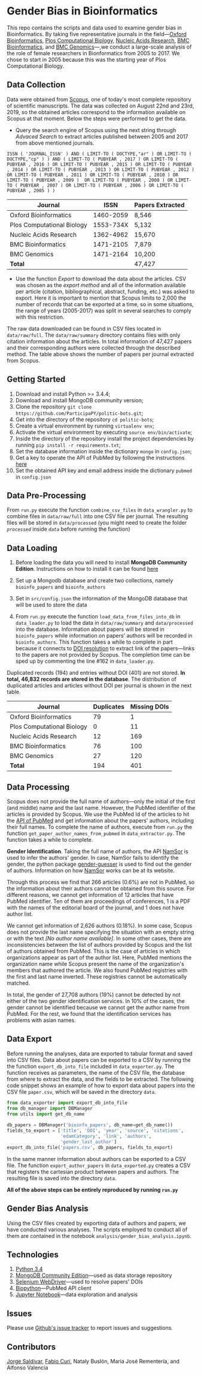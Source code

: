 # Gender Bias in Bioinformatics

This repo contains the scripts and data used to examine gender bias in Bioinformatics. By taking five representative
journals in the field—[Oxford Bioinformatics](https://academic.oup.com/bioinformatics), 
[Plos Computational Biology](https://journals.plos.org/ploscompbiol/), [Nucleic Acids Research](https://academic.oup.com/nar), 
[BMC Bioinformatics](https://bmcbioinformatics.biomedcentral.com/), and 
[BMC Genomics](https://bmcgenomics.biomedcentral.com/)—,we conduct a large-scale analysis of the role of female 
researchers in Bionformatics from 2005 to 2017. We chose to start in 2005 because this was the starting year of Plos 
Computational Biology.

## Data Collection

Data were obtained from [Scopus](https://www.scopus.com), one of today's most complete repository of scientific manuscripts. The data was collected on August 22nd and 23rd, 2019, so the obtained articles correspond to the 
information available on Scopus at that moment. Below the steps were performed to get the data. 

- Query the search engine of Scopus using the next string through *Advaced Search* to extract articles published 
between 2005 and 2017 from above mentioned journals.

`ISSN ( 'JOURNAL_ISSN' ) AND ( LIMIT-TO ( DOCTYPE,"ar" ) OR LIMIT-TO ( DOCTYPE,"cp" ) ) AND ( LIMIT-TO ( PUBYEAR , 2017 )
OR LIMIT-TO ( PUBYEAR , 2016 ) OR LIMIT-TO ( PUBYEAR , 2015 ) OR LIMIT-TO ( PUBYEAR , 2014 ) OR LIMIT-TO ( PUBYEAR , 2013 )
OR LIMIT-TO ( PUBYEAR , 2012 ) OR LIMIT-TO ( PUBYEAR , 2011 ) OR LIMIT-TO ( PUBYEAR , 2010 ) OR LIMIT-TO ( PUBYEAR , 2009 ) 
OR LIMIT-TO ( PUBYEAR , 2008 ) OR LIMIT-TO ( PUBYEAR , 2007 ) OR LIMIT-TO ( PUBYEAR , 2006 ) OR LIMIT-TO ( PUBYEAR , 2005 ) )`

| Journal                    | ISSN      |  Papers Extracted   |
|----------------------------|-----------|------------|
| Oxford Bioinformatics      | 1460-2059 |  8,546     |
| Plos Computational Biology | 1553-734X |  5,132     |
| Nucleic Acids Research     | 1362-4962 |  15,670    |
| BMC Bioinformatics         | 1471-2105 |  7,879     |
| BMC Genomics               | 1471-2164 |  10,200    |
| **Total**                  |           |  47,427    |

- Use the function *Export* to download the data about the articles. CSV was chosen as the *export method* and all of 
the information available per article (citation, bibliographical, abstract, funding, etc.) was asked to export. Here it 
is important to mention that Scopus limits to 2,000 the number of records that can be exported at a time, so in some 
situations, the range of years (2005-2017) was split in several searches to comply with this restriction. 

The raw data downloaded can be found in CSV files located in `data/raw/full`. The `data/raw/summary` directory contains 
files with only citation information about the articles. In total information of 47,427 papers and their corresponding
authors were collected through the described method. The table above shows the number of papers per journal extracted 
from Scopus.

## Getting Started

1. Download and install Python >= 3.4.4;
2. Download and install MongoDB community version;
3. Clone the repository `git clone https://github.com/ParticipaPY/politic-bots.git`;
4. Get into the directory of the repository `cd politic-bots`;
5. Create a virtual environment by running `virtualenv env`;
6. Activate the virtual environment by executing `source env/bin/activate`;
7. Inside the directory of the repository install the project dependencies by running `pip install -r requirements.txt`;
8. Set the database information inside the dictionary `mongo` in `config.json`;
9. Get a key to operate the API of PubMed by following the instructions [here](https://www.ncbi.nlm.nih.gov/books/NBK25497/#chapter2.Usage_Guidelines_and_Requiremen)
10. Set the obtained API key and email address inside the dictionary `pubmed` in `config.json`

## Data Pre-Processing

From `run.py` execute the function `combine_csv_files` in `data_wrangler.py` to combine files in `data/raw/full` 
into one CSV file per journal. The resulting files will be stored in `data/processed` (you might need to create the
folder *`processed`* inside *`data`* before running the function)

## Data Loading

1. Before loading the data you will need to install **MongoDB Community Edition**. Instructions on how to install it can be
found [here](https://docs.mongodb.com/manual/installation/) 

2. Set up a Mongodb database and create two collections, namely `bioinfo_papers` and `bioinfo_authors`

3. Set in `src/config.json` the information of the MongoDB database that will be used to store the data

4. From `run.py` execute the function `load_data_from_files_into_db` in `data_loader.py` to load the data in `data/raw/summary`
and `data/processed` into the database. Information about papers will be stored in `bioinfo_papers` while information
on papers' authors will be recorded in `bioinfo_authors`. This function takes a while to complete in part because it 
connects to [DOI resolution](https://dx.doi.org/) to extract link of the papers—links to the papers are not provided 
by Scopus. The completion time can be sped up by commenting the line #162 in `data_loader.py`.

Duplicated records (194) and entries without DOI (401) are not stored. **In total, 46,832 records are stored in the 
database**. The distribution of  duplicated articles and articles without DOI per journal is shown in the next table.

| Journal                    | Duplicates|Missing DOIs|
|----------------------------|-----------|------------|
| Oxford Bioinformatics      | 79        |  1         |
| Plos Computational Biology | 0         |  11        |
| Nucleic Acids Research     | 12        |  169       |
| BMC Bioinformatics         | 76        |  100       |
| BMC Genomics               | 27        |  120       |
| **Total**                  | 194       |  401       |

## Data Processing

Scopus does not provide the full name of authors—only the initial of the first (and middle) name and the last name.
However, the PubMed identifier of the articles is provided by Scopus. We use the PubMed Id of the articles to hit the 
[API of PubMed](https://www.ncbi.nlm.nih.gov/home/develop/api/) and get information about the papers' authors, including 
their full names. To complete the name of authors, execute from `run.py` the function `get_paper_author_names_from_pubmed` 
in `data_extractor.py`. The function takes a while to complete.

**Gender Identification**. Taking the full name of authors, the API [NamSor](http://api.namsor.com/) is used to infer the
authors' gender. In case, NamSor fails to identify the gender, the python package [gender-guesser](https://pypi.org/project/gender-guesser/)
is used to find out the gender of authors. Information on how [NamSor](https://www.namsor.com/) works can be at its 
website.

Through this process we find that 266 articles (0.6%) are not in PubMed, so the information about their authors cannot 
be obtained from this source. For different reasons, we cannot get information of 12 articles that have PubMed identifier. 
Ten of them are proceedings of conferences, 1 is a PDF with the names of the editorial board of the journal, and 1 does 
not have author list.

We cannot get information of 2,626 authors (0.18%). In some case, Scopus does not provide the last name specifying the 
situation with an empty string or with the text *[No author name available]*. In some other cases, there are 
inconsistencies between the list of authors provided by Scopus and the list of authors obtained from PubMed. This is the
case of articles in which organizations appear as part of the author list. Here, PubMed mentions the organization name 
while Scopus present the name of the organization's members that authored the article. We also found PubMed 
registries with the first and last name inverted. These registries cannot be automatically matched.

In total, the gender of 27,708 authors (19%) cannot be detected by not either of the two gender identification services. 
In 10% of the cases, the gender cannot be identified because we cannot get the author name from PubMed. For the 
rest, we found that the identification services has problems with asian names.

## Data Export

Before running the analyses, data are exported to tabular format and saved into CSV files. Data about papers can be
exported to a CSV by running the the function `export_db_into_file` included in `data_exporter.py`. The function 
receives as parameters, the name of the CSV file, the database from where to extract the data, and the fields to be 
extracted. The following code snippet shows an example of how to export data about papers into the CSV file `paper.csv`,
which will be saved in the directory `data`.

```python
from data_exporter import export_db_into_file
from db_manager import DBManager
from utils import get_db_name
    
db_papers = DBManager('bioinfo_papers', db_name=get_db_name())
fields_to_export = ['title', 'DOI', 'year', 'source', 'citations', 
                    'edamCategory', 'link', 'authors', 
                    'gender_last_author']
export_db_into_file('papers.csv', db_papers, fields_to_export)
```  

In the same manner information about authors can be exported to a CSV file. The function `export_author_papers` in 
`data_exported.py` creates a CSV that registers the cartesian product between papers and authors. The resulting file
is saved into the directory `data`.

**All of the above steps can be entirely reproduced by running `run.py`** 

## Gender Bias Analysis

Using the CSV files created by exporting data of authors and papers, we have conducted various 
analyses. The scripts employed to conduct all of them are contained in the notebook 
`analysis/gender_bias_analysis.ipynb`. 
 
## Technologies

1. [Python 3.4](https://www.python.org/downloads/)
2. [MongoDB Community Edition](https://www.mongodb.com/download-center#community)—used as data storage repository
3. [Selenium WebDriver](https://www.seleniumhq.org/projects/webdriver/)—used to resolve papers' DOIs
4. [Biopython](https://biopython.org/)—PubMed API client
5. [Jupyter Notebook](https://jupyter.org/)—data exploration and analysis

## Issues

Please use [Github's issue tracker](https://github.com/ParticipaPY/politic-bots/issues/new) to report issues and 
suggestions.

## Contributors

[Jorge Saldivar](https://github.com/joausaga), [Fabio Curi](https://github.com/fabiocuri), Nataly Buslón, María José Rementería, 
and Alfonso Valencia